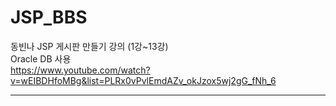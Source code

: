 # JSP_BBS
동빈나 JSP 게시판 만들기 강의 (1강~13강) <br>
Oracle DB 사용 <br>
https://www.youtube.com/watch?v=wEIBDHfoMBg&list=PLRx0vPvlEmdAZv_okJzox5wj2gG_fNh_6

<hr>


